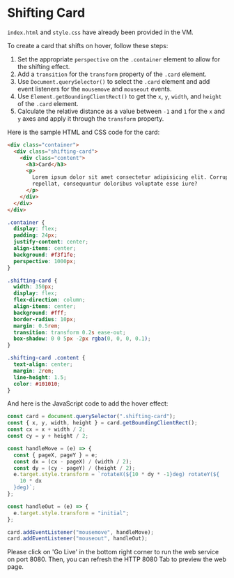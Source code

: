 # Shifting Card

`index.html` and `style.css` have already been provided in the VM.

To create a card that shifts on hover, follow these steps:

1. Set the appropriate `perspective` on the `.container` element to allow for the shifting effect.
2. Add a `transition` for the `transform` property of the `.card` element.
3. Use `Document.querySelector()` to select the `.card` element and add event listeners for the `mousemove` and `mouseout` events.
4. Use `Element.getBoundingClientRect()` to get the `x`, `y`, `width`, and `height` of the `.card` element.
5. Calculate the relative distance as a value between `-1` and `1` for the `x` and `y` axes and apply it through the `transform` property.

Here is the sample HTML and CSS code for the card:

```html
<div class="container">
  <div class="shifting-card">
    <div class="content">
      <h3>Card</h3>
      <p>
        Lorem ipsum dolor sit amet consectetur adipisicing elit. Corrupti
        repellat, consequuntur doloribus voluptate esse iure?
      </p>
    </div>
  </div>
</div>
```

```css
.container {
  display: flex;
  padding: 24px;
  justify-content: center;
  align-items: center;
  background: #f3f1fe;
  perspective: 1000px;
}

.shifting-card {
  width: 350px;
  display: flex;
  flex-direction: column;
  align-items: center;
  background: #fff;
  border-radius: 10px;
  margin: 0.5rem;
  transition: transform 0.2s ease-out;
  box-shadow: 0 0 5px -2px rgba(0, 0, 0, 0.1);
}

.shifting-card .content {
  text-align: center;
  margin: 2rem;
  line-height: 1.5;
  color: #101010;
}
```

And here is the JavaScript code to add the hover effect:

```js
const card = document.querySelector(".shifting-card");
const { x, y, width, height } = card.getBoundingClientRect();
const cx = x + width / 2;
const cy = y + height / 2;

const handleMove = (e) => {
  const { pageX, pageY } = e;
  const dx = (cx - pageX) / (width / 2);
  const dy = (cy - pageY) / (height / 2);
  e.target.style.transform = `rotateX(${10 * dy * -1}deg) rotateY(${
    10 * dx
  }deg)`;
};

const handleOut = (e) => {
  e.target.style.transform = "initial";
};

card.addEventListener("mousemove", handleMove);
card.addEventListener("mouseout", handleOut);
```

Please click on 'Go Live' in the bottom right corner to run the web service on port 8080. Then, you can refresh the HTTP 8080 Tab to preview the web page.
